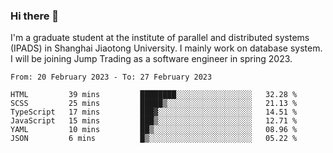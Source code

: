 ### Hi there 👋

I'm a graduate student at the institute of parallel and distributed systems (IPADS) in Shanghai Jiaotong University. I mainly work on database system. I will be joining Jump Trading as a software engineer in spring 2023.

<!--START_SECTION:waka-->

```text
From: 20 February 2023 - To: 27 February 2023

HTML         39 mins         ████████░░░░░░░░░░░░░░░░░   32.28 %
SCSS         25 mins         █████▒░░░░░░░░░░░░░░░░░░░   21.13 %
TypeScript   17 mins         ███▓░░░░░░░░░░░░░░░░░░░░░   14.51 %
JavaScript   15 mins         ███▒░░░░░░░░░░░░░░░░░░░░░   12.71 %
YAML         10 mins         ██▒░░░░░░░░░░░░░░░░░░░░░░   08.96 %
JSON         6 mins          █▒░░░░░░░░░░░░░░░░░░░░░░░   05.22 %
```

<!--END_SECTION:waka-->

<!--
**yqmmm/yqmmm** is a ✨ _special_ ✨ repository because its `README.md` (this file) appears on your GitHub profile.

Here are some ideas to get you started:

- 🔭 I’m currently working on ...
- 🌱 I’m currently learning ...
- 👯 I’m looking to collaborate on ...
- 🤔 I’m looking for help with ...
- 💬 Ask me about ...
- 📫 How to reach me: ...
- 😄 Pronouns: ...
- ⚡ Fun fact: ...
-->
